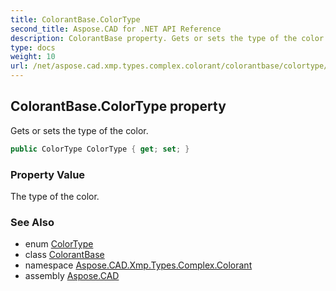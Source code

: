 ```yaml
---
title: ColorantBase.ColorType
second_title: Aspose.CAD for .NET API Reference
description: ColorantBase property. Gets or sets the type of the color
type: docs
weight: 10
url: /net/aspose.cad.xmp.types.complex.colorant/colorantbase/colortype/
---
```

## ColorantBase.ColorType property

Gets or sets the type of the color.

```csharp
public ColorType ColorType { get; set; }
```

### Property Value

The type of the color.

### See Also

* enum [ColorType](../../colortype/)
* class [ColorantBase](../)
* namespace [Aspose.CAD.Xmp.Types.Complex.Colorant](../../colorantbase/)
* assembly [Aspose.CAD](../../../)


